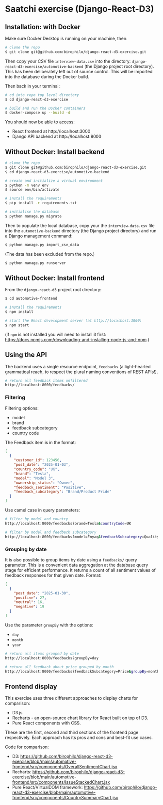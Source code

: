 # Saatchi exercise (Django-React-D3)



## Installation: with Docker

Make sure Docker Desktop is running on your machine, then:

```bash
# clone the repo
$ git clone git@github.com:birophilo/django-react-d3-exercise.git
```

Then copy your CSV file `interview-data.csv` into the directory: `django-react-d3-exercise/automotive-backend` (the Django project root directory). This has been deliberately left out of source control. This will be imported into the database during the Docker build.

Then back in your terminal:

```bash
# cd into repo top level directory
$ cd django-react-d3-exercise

# build and run the Docker containers
$ docker-compose up --build -d
```

You should now be able to access:

- React frontend at http://localhost:3000
- Django API backend at http://localhost:8000



## Without Docker: Install backend

```bash
# clone the repo
$ git clone git@github.com:birophilo/django-react-d3-exercise.git
$ cd django-react-d3-exercise/automotive-backend

# create and initialize a virtual environment
$ python -m venv env
$ source env/bin/activate

# install the requirements
$ pip install -r requirements.txt

# initialise the database
$ python manage.py migrate
```

Then to populate the local database, copy your the `interview-data.csv` file into the `automotive-backend` directory (the Django project directory)  and run a Django management command:

```bash
$ python manage.py import_csv_data
```

(The data has been excluded from the repo.)

```bash
$ python manage.py runserver
```



## Without Docker: Install frontend

From the `django-react-d3` project root directory:

```bash
$ cd automotive-frontend

# install the requirements
$ npm install

# start the React development server (at http://localhost:3000)
$ npm start
```

(if `npm` is not installed you will need to install it first: https://docs.npmjs.com/downloading-and-installing-node-js-and-npm.)



## Using the API

The backend uses a single resource endpoint, `feedbacks` (a light-hearted grammatical reach, to respect the plural naming conventions of REST APIs!).

```bash
# return all feedback items unfiltered
http://localhost:8000/feedbacks/
```



### Filtering

Filtering options:

- model
- brand
- feedback subcategory
- country code



The Feedback item is in the format:

```json
[
  {
    "customer_id": 123456,
    "post_date": "2025-01-03",
    "country_code": "UK",
    "brand": "Tesla",
    "model": "Model 3",
    "ownership_status": "Owner",
    "feedback_sentiment": "Positive",
    "feedback_subcategory": "Brand/Product Pride"
  }
]
```



Use camel case in query parameters:

```bash
# filter by model and country
http://localhost:8000/feedbacks?brand=Tesla&countryCode=UK

# filter by model and feedback subcategory
http://localhost:8000/feedbacks?model=Enyaq&feedbackSubcategory=Quality
```



### Grouping by date

It is also possible to group items by date using a `feedbacks/` query parameter. This is a convenient data aggregation at the database query stage for efficient performance. It returns a count of all sentiment values of feedback responses for that given date. Format:

```json
[
  {
    "post_date": "2025-01-30",
    "positive": 27,
    "neutral": 16,
    "negative": 19
  }
]
```



Use the parameter `groupBy` with the options:

- `day`
- `month`
- `year`

```bash
# return all items grouped by date
http://localhost:8000/feedbacks?groupBy=day

# return all feedback about price grouped by month
http://localhost:8000/feedbacks?feedbackSubcategory=Price&groupBy=month
```



## Frontend display

This exercise uses three different approaches to display charts for comparison:

- D3.js
- Recharts - an open-source chart library for React built on top of D3.
- Pure React components with CSS.

These are the first, second and third sections of the frontend page respectively. Each approach has its pros and cons and best-fit use cases.

Code for comparison:

- D3: https://github.com/birophilo/django-react-d3-exercise/blob/main/automotive-frontend/src/components/OverallSentimentChart.jsx
- Recharts: https://github.com/birophilo/django-react-d3-exercise/blob/main/automotive-frontend/src/components/IssueStackedChart.jsx
- Pure React/VirtualDOM framework: https://github.com/birophilo/django-react-d3-exercise/blob/main/automotive-frontend/src/components/CountrySummaryChart.jsx


